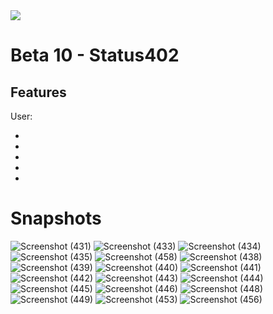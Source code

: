 <img src="https://farmer-helper-v2.netlify.app/static/media/argon-react.99ed0daa.png" />

# Beta 10 - Status402






## Features

User:

- 
- 
- 
- 
- 

# Snapshots
![Screenshot (431)](https://user-images.githubusercontent.com/72788557/139569080-7a6cf69b-6929-4e87-a7c5-0252e72d0ec6.png)
![Screenshot (433)](https://user-images.githubusercontent.com/72788557/139569135-43a6400c-4672-49d4-b9a7-60d5de807f34.png)
![Screenshot (434)](https://user-images.githubusercontent.com/72788557/139569208-cad313b9-96c8-445e-ab58-7fc922c94466.png)
![Screenshot (435)](https://user-images.githubusercontent.com/72788557/139569170-66a27359-8b76-4f80-bf3f-1847e2947b29.png)
![Screenshot (458)](https://user-images.githubusercontent.com/72788557/139569196-4420001e-f00b-4414-81cf-2048c67537c2.png)
![Screenshot (438)](https://user-images.githubusercontent.com/72788557/139569263-a90f6ed0-b09a-4f4b-9c92-01a3f0978104.png)
![Screenshot (439)](https://user-images.githubusercontent.com/72788557/139569268-a26d76d9-fb4b-4e2e-aaab-9020bf6af481.png)
![Screenshot (440)](https://user-images.githubusercontent.com/72788557/139569274-4294b10f-4ea6-4ca5-acf9-73e65b0911ba.png)
![Screenshot (441)](https://user-images.githubusercontent.com/72788557/139569279-c7a4bb83-fcdb-407e-bdc9-e8ef7be36ef9.png)
![Screenshot (442)](https://user-images.githubusercontent.com/72788557/139569281-935b3208-7e41-453e-b174-5712f46d0590.png)
![Screenshot (443)](https://user-images.githubusercontent.com/72788557/139569287-28e3fa55-8b27-44ae-a7d6-cda832734958.png)
![Screenshot (444)](https://user-images.githubusercontent.com/72788557/139569293-4cef9127-d645-4628-b955-4ff469fb2368.png)
![Screenshot (445)](https://user-images.githubusercontent.com/72788557/139569298-be4a0ae5-2dc8-418b-a081-6a5c14668d86.png)
![Screenshot (446)](https://user-images.githubusercontent.com/72788557/139569302-cbbd1ba8-8d3d-4579-a144-d45be5587dea.png)
![Screenshot (448)](https://user-images.githubusercontent.com/72788557/139569307-b5abc3da-e928-4de2-b3cc-f005511c3616.png)
![Screenshot (449)](https://user-images.githubusercontent.com/72788557/139569311-f686e47a-6206-423c-8868-d1b1ff80eaf9.png)
![Screenshot (453)](https://user-images.githubusercontent.com/72788557/139569317-6cd27dbd-fb12-4785-b49e-39d9f2907628.png)
![Screenshot (456)](https://user-images.githubusercontent.com/72788557/139569322-721fef7a-9256-49b9-bdbb-3b99b5b47f6b.png)


